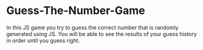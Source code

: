 # Guess-The-Number-Game

In this JS game you try to guess the correct number that is randomly generated using JS. You will be able to see the results of your guess history in order until you guess right.
